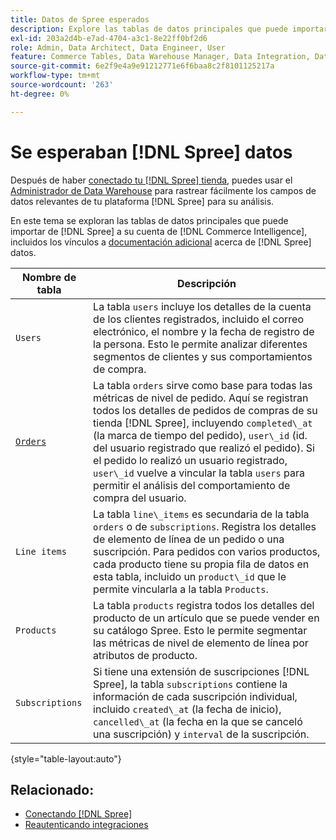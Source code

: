 ```yaml
---
title: Datos de Spree esperados
description: Explore las tablas de datos principales que puede importar desde Spree a su cuenta de  [!DNL Commerce Intelligence] name.
exl-id: 203a2d4b-e7ad-4704-a3c1-8e22ff0bf2d6
role: Admin, Data Architect, Data Engineer, User
feature: Commerce Tables, Data Warehouse Manager, Data Integration, Data Import/Export
source-git-commit: 6e2f9e4a9e91212771e6f6baa8c2f8101125217a
workflow-type: tm+mt
source-wordcount: '263'
ht-degree: 0%

---
```


# Se esperaban [!DNL Spree] datos

Después de haber [conectado tu [!DNL Spree] tienda](../../../data-analyst/importing-data/integrations/spree.md), puedes usar el [Administrador de Data Warehouse](../../data-warehouse-mgr/tour-dwm.md) para rastrear fácilmente los campos de datos relevantes de tu plataforma [!DNL Spree] para su análisis.

En este tema se exploran las tablas de datos principales que puede importar de [!DNL Spree] a su cuenta de [!DNL Commerce Intelligence], incluidos los vínculos a [documentación adicional](https://guides.spreecommerce.org/developer/addresses.html#address) acerca de [!DNL Spree] datos.

| **Nombre de tabla** | **Descripción** |
|-----|-----|
| `Users` | La tabla `users` incluye los detalles de la cuenta de los clientes registrados, incluido el correo electrónico, el nombre y la fecha de registro de la persona. Esto le permite analizar diferentes segmentos de clientes y sus comportamientos de compra. |
| [`Orders`](https://guides.spreecommerce.org/developer/orders.html#overview) | La tabla `orders` sirve como base para todas las métricas de nivel de pedido. Aquí se registran todos los detalles de pedidos de compras de su tienda [!DNL Spree], incluyendo `completed\_at` (la marca de tiempo del pedido), `user\_id` (id. del usuario registrado que realizó el pedido). Si el pedido lo realizó un usuario registrado, `user\_id` vuelve a vincular la tabla `users` para permitir el análisis del comportamiento de compra del usuario. |
| `Line items` | La tabla `line\_items` es secundaria de la tabla `orders` o de `subscriptions`. Registra los detalles de elemento de línea de un pedido o una suscripción. Para pedidos con varios productos, cada producto tiene su propia fila de datos en esta tabla, incluido un `product\_id` que le permite vincularla a la tabla `Products`. |
| `Products` | La tabla `products` registra todos los detalles del producto de un artículo que se puede vender en su catálogo Spree. Esto le permite segmentar las métricas de nivel de elemento de línea por atributos de producto. |
| `Subscriptions` | Si tiene una extensión de suscripciones [!DNL Spree], la tabla `subscriptions` contiene la información de cada suscripción individual, incluido `created\_at` (la fecha de inicio), `cancelled\_at` (la fecha en la que se canceló una suscripción) y `interval` de la suscripción. |

{style="table-layout:auto"}

## Relacionado:

* [Conectando [!DNL Spree]](../integrations/spree.md)
* [Reautenticando integraciones](https://experienceleague.adobe.com/docs/commerce-knowledge-base/kb/how-to/mbi-reauthenticating-integrations.html?lang=es)
